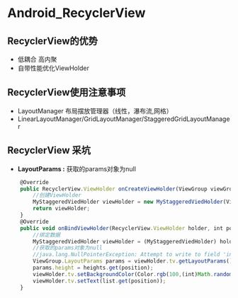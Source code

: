 # Android_RecyclerView
## RecyclerView的优势
  * 低耦合 高内聚
  * 自带性能优化ViewHolder

## RecyclerView使用注意事项
  * LayoutManager 布局摆放管理器（线性，瀑布流,网格）
  * LinearLayoutManager/GridLayoutManager/StaggeredGridLayoutManager

## RecyclerView 采坑
* **LayoutParams :** 获取的params对象为null
```jsx
    @Override
    public RecyclerView.ViewHolder onCreateViewHolder(ViewGroup viewGroup, int viewType) {
        //创建ViewHolder
        MyStaggeredViedHolder viewHolder = new MyStaggeredViedHolder(View.inflate(viewGroup.getContext(),android.R.layout.simple_list_item_1,null));
        return viewHolder;
    }
    @Override
    public void onBindViewHolder(RecyclerView.ViewHolder holder, int position) {
        //绑定数据
        MyStaggeredViedHolder viewHolder = (MyStaggeredViedHolder) holder;
        //获取的params对象为null
        //java.lang.NullPointerException: Attempt to write to field 'int android.view.ViewGroup$LayoutParams.height' on a null object reference
        ViewGroup.LayoutParams params = viewHolder.tv.getLayoutParams();
        params.height = heights.get(position);
        viewHolder.tv.setBackgroundColor(Color.rgb(100,(int)Math.random()*255,(int)Math.random()*255));
        viewHolder.tv.setText(list.get(position));
    }
```

